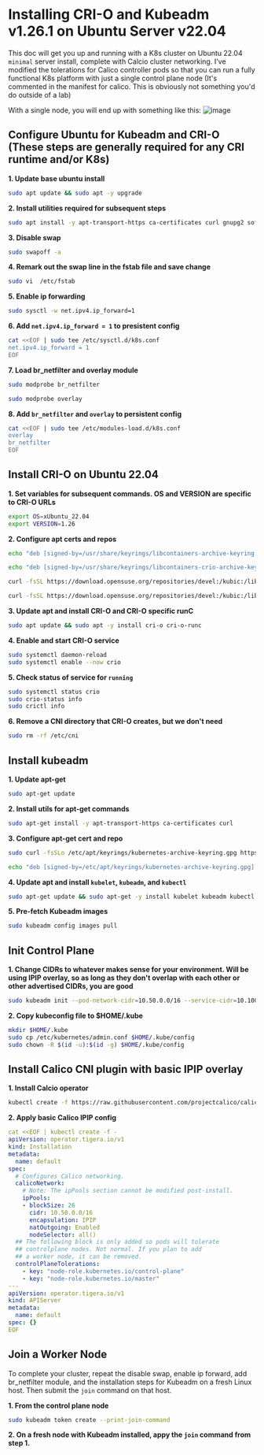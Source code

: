 # Installing CRI-O and Kubeadm v1.26.1 on Ubuntu Server v22.04

This doc will get you up and running with a K8s cluster on Ubuntu 22.04 `minimal` server install, complete with Calcio cluster networking. I've modified the tolerations for Calico controller pods so that you can run a fully functional K8s platform with just a single control plane node (It's commented in the manifest for calico. This is obviously not something you'd do outside of a lab)

With a single node, you will end up with something like this:
![image](https://user-images.githubusercontent.com/45366367/216838964-10ad77e5-fc9e-4bd8-8e77-4ffc93c8958c.png)

## Configure Ubuntu for Kubeadm and CRI-O (These steps are generally required for any CRI runtime and/or K8s)

**1. Update base ubuntu install**
```bash
sudo apt update && sudo apt -y upgrade
```

**2. Install utilities required for subsequent steps**
```bash
sudo apt install -y apt-transport-https ca-certificates curl gnupg2 software-properties-common
```

**3. Disable swap**
```bash
sudo swapoff -a
```

**4. Remark out the swap line in the fstab file and save change**
```bash
sudo vi  /etc/fstab 
```

**5. Enable ip forwarding**
```bash
sudo sysctl -w net.ipv4.ip_forward=1
```

**6. Add `net.ipv4.ip_forward = 1` to presistent config**
```bash
cat <<EOF | sudo tee /etc/sysctl.d/k8s.conf
net.ipv4.ip_forward = 1
EOF
```

**7. Load br_netfilter and overlay module**
```bash
sudo modprobe br_netfilter
```

```bash
sudo modprobe overlay
```

**8. Add `br_netfilter` and `overlay` to persistent config**

```bash
cat <<EOF | sudo tee /etc/modules-load.d/k8s.conf
overlay
br_netfilter
EOF
```

## Install CRI-O on Ubuntu 22.04

**1. Set variables for subsequent commands. OS and VERSION are specific to CRI-O URLs**
```bash
export OS=xUbuntu_22.04
export VERSION=1.26
```

**2. Configure apt certs and repos**
```bash
echo "deb [signed-by=/usr/share/keyrings/libcontainers-archive-keyring.gpg] https://download.opensuse.org/repositories/devel:/kubic:/libcontainers:/stable/$OS/ /" | sudo tee /etc/apt/sources.list.d/devel:kubic:libcontainers:stable.list
```

```bash
echo "deb [signed-by=/usr/share/keyrings/libcontainers-crio-archive-keyring.gpg] https://download.opensuse.org/repositories/devel:/kubic:/libcontainers:/stable:/cri-o:/$VERSION/$OS/ /" | sudo tee /etc/apt/sources.list.d/devel:kubic:libcontainers:stable:cri-o:$VERSION.list
```

```bash
curl -fsSL https://download.opensuse.org/repositories/devel:/kubic:/libcontainers:/stable/$OS/Release.key | sudo gpg --dearmor -o /usr/share/keyrings/libcontainers-archive-keyring.gpg
```

```bash
curl -fsSL https://download.opensuse.org/repositories/devel:/kubic:/libcontainers:/stable:/cri-o:/$VERSION/$OS/Release.key | sudo gpg --dearmor -o /usr/share/keyrings/libcontainers-crio-archive-keyring.gpg
```

**3. Update apt and install CRI-O and CRI-O specific runC**
```bash
sudo apt update && sudo apt -y install cri-o cri-o-runc
```

**4. Enable and start CRI-O service**
```bash
sudo systemctl daemon-reload
sudo systemctl enable --now crio
```

**5. Check status of service for `running`**
```bash
sudo systemctl status crio
sudo crio-status info
sudo crictl info
```

**6. Remove a CNI directory that CRI-O creates, but we don't need**
```bash
sudo rm -rf /etc/cni
```

## Install kubeadm

**1. Update apt-get**
```bash
sudo apt-get update
```

**2. Install utils for apt-get commands**
```bash
sudo apt-get install -y apt-transport-https ca-certificates curl
```

**3. Configure apt-get cert and repo**
```bash
sudo curl -fsSLo /etc/apt/keyrings/kubernetes-archive-keyring.gpg https://packages.cloud.google.com/apt/doc/apt-key.gpg
```
```bash
echo "deb [signed-by=/etc/apt/keyrings/kubernetes-archive-keyring.gpg] https://apt.kubernetes.io/ kubernetes-xenial main" | sudo tee /etc/apt/sources.list.d/kubernetes.list
```

**4. Update apt and install `kubelet`, `kubeadm`, and `kubectl`**
```bash
sudo apt-get update && sudo apt-get -y install kubelet kubeadm kubectl
```

**5. Pre-fetch Kubeadm images**
```bash
sudo kubeadm config images pull
```

## Init Control Plane

**1. Change CIDRs to whatever makes sense for your environment. Will be using IPIP overlay, so as long as they don't overlap with each other or other advertised CIDRs, you are good**
```bash
sudo kubeadm init --pod-network-cidr=10.50.0.0/16 --service-cidr=10.100.0.0/16	 --cri-socket='unix:///var/run/crio/crio.sock'
```

**2. Copy kubeconfig file to $HOME/.kube**
```bash
mkdir $HOME/.kube
sudo cp /etc/kubernetes/admin.conf $HOME/.kube/config
sudo chown -R $(id -u):$(id -g) $HOME/.kube/config
```

## Install Calico CNI plugin with basic IPIP overlay

**1. Install Calcio operator**
```bash
kubectl create -f https://raw.githubusercontent.com/projectcalico/calico/v3.25.0/manifests/tigera-operator.yaml
```

**2. Apply basic Calico IPIP config**
```yaml
cat <<EOF | kubectl create -f -
apiVersion: operator.tigera.io/v1
kind: Installation
metadata:
  name: default
spec:
  # Configures Calico networking.
  calicoNetwork:
    # Note: The ipPools section cannot be modified post-install.
    ipPools:
    - blockSize: 26
      cidr: 10.50.0.0/16
      encapsulation: IPIP
      natOutgoing: Enabled
      nodeSelector: all()
  ## The following block is only added so pods will tolerate 
  ## controlplane nodes. Not normal. If you plan to add
  ## a worker node, it can be removed.
  controlPlaneTolerations:
    - key: "node-role.kubernetes.io/control-plane"
    - key: "node-role.kubernetes.io/master"
---
apiVersion: operator.tigera.io/v1
kind: APIServer
metadata:
  name: default
spec: {}
EOF
```

## Join a Worker Node

To complete your cluster, repeat the disable swap, enable ip forward, add br_netfilter module, and the installation steps for Kubeadm on a fresh Linux host. Then submit the `join` command on that host.

**1. From the control plane node**
```bash
sudo kubeadm token create --print-join-command
```
**2. On a fresh node with Kubeadm installed, appy the `join` command from step 1.**

